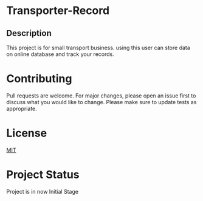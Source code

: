 # Transporter-Record

## Description
This project is for small transport business. using this user can store data on online database and track your records.

# Contributing
Pull requests are welcome. For major changes, please open an issue first to discuss what you would like to change.
Please make sure to update tests as appropriate.

# License
[MIT](https://raw.githubusercontent.com/Ri2rathod/Transporter-Record/main/LICENSE)

# Project Status
Project is in now Initial Stage

